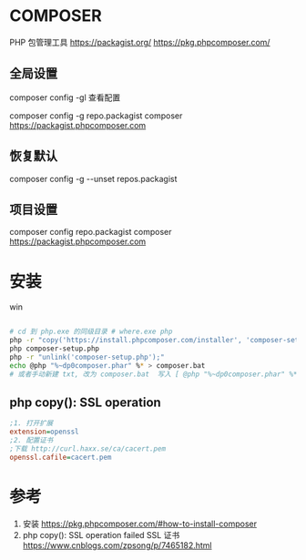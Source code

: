 # COMPOSER

PHP 包管理工具
https://packagist.org/
https://pkg.phpcomposer.com/

## 全局设置

composer config -gl 查看配置


composer config -g repo.packagist composer https://packagist.phpcomposer.com

## 恢复默认

composer config -g --unset repos.packagist

## 项目设置

composer config repo.packagist composer https://packagist.phpcomposer.com

# 安装

win

```bash

# cd 到 php.exe 的同级目录 # where.exe php
php -r "copy('https://install.phpcomposer.com/installer', 'composer-setup.php');"
php composer-setup.php
php -r "unlink('composer-setup.php');"
echo @php "%~dp0composer.phar" %* > composer.bat
# 或者手动新建 txt, 改为 composer.bat  写入 [ @php "%~dp0composer.phar" %* ] , 不包含 []

```

## php copy(): SSL operation

```ini php.ini
;1. 打开扩展
extension=openssl
;2. 配置证书
;下载 http://curl.haxx.se/ca/cacert.pem
openssl.cafile=cacert.pem

```

# 参考

1. 安装
   https://pkg.phpcomposer.com/#how-to-install-composer
2. php copy(): SSL operation failed SSL 证书
   https://www.cnblogs.com/zpsong/p/7465182.html
